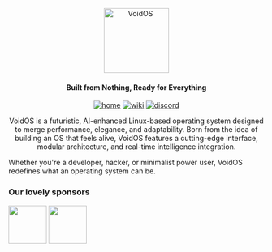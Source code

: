 <p align="center">
  <a href="https://voidos.in"><img src="https://i.postimg.cc/x81Hy9sp/Void-OS-Logo-Trans.png" height="128" width="128" alt="VoidOS"></a>
</p>

<h4 align="center">Built from Nothing, Ready for Everything</h4>

<p align="center">
  <a href="https://www.voidos.in" target="_blank"><img alt="home" src="https://img.shields.io/badge/HOME-darkblue?style=flat-square"></a>
  <a href="https://www.voidos.in/docs" target="_blank"><img alt="wiki" src="https://img.shields.io/badge/WIKI-red?style=flat-square"></a>
  <a href="https://discord.gg/" target="_blank"><img alt="discord" src="https://img.shields.io/badge/DISCORD-blue?style=flat-square"></a>
</p>

<p align="center">
VoidOS is a futuristic, AI-enhanced Linux-based operating system designed to merge performance, elegance, and adaptability. Born from the idea of building an OS that feels alive, VoidOS features a cutting-edge interface, modular architecture, and real-time intelligence integration.

Whether you're a developer, hacker, or minimalist power user, VoidOS redefines what an operating system can be.
</p>

### Our lovely sponsors
<a href="https://github.com/Arthur-Nitzz"><img src="https://avatars.githubusercontent.com/u/56902792?v=4" width="75"></a>
<a href="https://github.com/codenameSR"><img src="https://avatars.githubusercontent.com/u/60067836?v=4" width="75"></a>